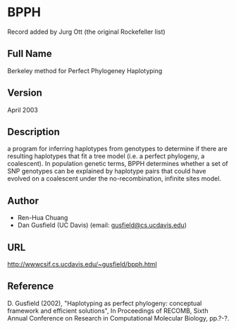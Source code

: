 # BPPH
Record added by Jurg Ott (the original Rockefeller list)

## Full Name
Berkeley method for Perfect Phylogeney Haplotyping

## Version
April 2003

## Description
a program for inferring haplotypes from genotypes to determine if there are resulting haplotypes that fit a tree model (i.e. a perfect phylogeny, a coalescent). In population genetic terms, BPPH determines whether a set of SNP genotypes can be explained by haplotype pairs that could have evolved on a coalescent under the no-recombination, infinite sites model.

## Author
* Ren-Hua Chuang
* Dan Gusfield (UC Davis) (email: gusfield@cs.ucdavis.edu)

## URL
http://wwwcsif.cs.ucdavis.edu/~gusfield/bpph.html

## Reference
D. Gusfield (2002), "Haplotyping as perfect phylogeny: conceptual framework and efficient solutions", In Proceedings of RECOMB, Sixth Annual Conference on Research in Computational Molecular Biology, pp.?-?.